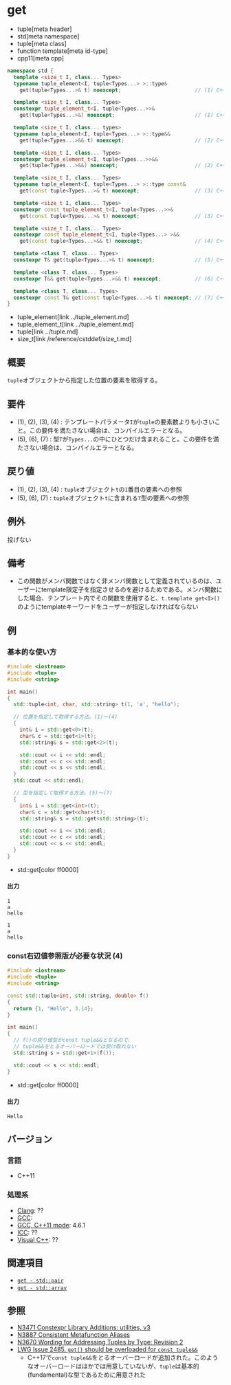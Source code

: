 # get
* tuple[meta header]
* std[meta namespace]
* tuple[meta class]
* function template[meta id-type]
* cpp11[meta cpp]

```cpp
namespace std {
  template <size_t I, class... Types>
  typename tuple_element<I, tuple<Types...> >::type&
    get(tuple<Types...>& t) noexcept;                        // (1) C++11

  template <size_t I, class... Types>
  constexpr tuple_element_t<I, tuple<Types...>>&
    get(tuple<Types...>&) noexcept;                          // (1) C++14

  template <size_t I, class... types>
  typename tuple_element<I, tuple<Types...> >::type&&
    get(tuple<Types...>&& t) noexcept;                       // (2) C++11

  template <size_t I, class... Types>
  constexpr tuple_element_t<I, tuple<Types...>>&&
    get(tuple<Types...>&&) noexcept;                         // (2) C++14

  template <size_t I, class... Types>
  typename tuple_element<I, tuple<Types...> >::type const&
    get(const tuple<Types...>& t) noexcept;                  // (3) C++11

  template <size_t I, class... Types>
  constexpr const tuple_element_t<I, tuple<Types...>>&
    get(const tuple<Types...>& t) noexcept;                  // (3) C++14

  template <size_t I, class... Types>
  constexpr const tuple_element_t<I, tuple<Types...> >&&
    get(const tuple<Types...>&& t) noexcept;                 // (4) C++17

  template <class T, class... Types>
  constexpr T& get(tuple<Types...>& t) noexcept;             // (5) C++14

  template <class T, class... Types>
  constexpr T&& get(tuple<Types...>&& t) noexcept;           // (6) C++14

  template <class T, class... Types>
  constexpr const T& get(const tuple<Types...>& t) noexcept; // (7) C++14
}
```
* tuple_element[link ../tuple_element.md]
* tuple_element_t[link ../tuple_element.md]
* tuple[link ../tuple.md]
* size_t[link /reference/cstddef/size_t.md]

## 概要
`tuple`オブジェクトから指定した位置の要素を取得する。


## 要件
- (1), (2), (3), (4) : テンプレートパラメータ`I`が`tuple`の要素数よりも小さいこと。この要件を満たさない場合は、コンパイルエラーとなる。
- (5), (6), (7) : 型`T`が`Types...`の中にひとつだけ含まれること。この要件を満たさない場合は、コンパイルエラーとなる。


## 戻り値
- (1), (2), (3), (4) : `tuple`オブジェクト`t`の`I`番目の要素への参照
- (5), (6), (7) : `tuple`オブジェクト`t`に含まれる`T`型の要素への参照


## 例外
投げない


## 備考
- この関数がメンバ関数ではなく非メンバ関数として定義されているのは、ユーザーにtemplate限定子を指定させるのを避けるためである。メンバ関数にした場合、テンプレート内でその関数を使用すると、`t.template get<I>()`のようにtemplateキーワードをユーザーが指定しなければならない


## 例
### 基本的な使い方
```cpp example
#include <iostream>
#include <tuple>
#include <string>

int main()
{
  std::tuple<int, char, std::string> t(1, 'a', "hello");

  // 位置を指定して取得する方法。(1)〜(4)
  {
    int& i = std::get<0>(t);
    char& c = std::get<1>(t);
    std::string& s = std::get<2>(t);

    std::cout << i << std::endl;
    std::cout << c << std::endl;
    std::cout << s << std::endl;
  }
  std::cout << std::endl;

  // 型を指定して取得する方法。(5)〜(7)
  {
    int& i = std::get<int>(t);
    char& c = std::get<char>(t);
    std::string& s = std::get<std::string>(t);

    std::cout << i << std::endl;
    std::cout << c << std::endl;
    std::cout << s << std::endl;
  }
}
```
* std::get[color ff0000]

#### 出力
```
1
a
hello

1
a
hello
```

### const右辺値参照版が必要な状況 (4)
```cpp example
#include <iostream>
#include <tuple>
#include <string>

const std::tuple<int, std::string, double> f()
{
  return {1, "Hello", 3.14};
}

int main()
{
  // f()の戻り値型がconst tuple&&となるので、
  // tuple&&をとるオーバーロードでは受け取れない
  std::string s = std::get<1>(f());

  std::cout << s << std::endl;
}
```
* std::get[color ff0000]

#### 出力
```
Hello
```

## バージョン
### 言語
- C++11

### 処理系
- [Clang](/implementation.md#clang): ??
- [GCC](/implementation.md#gcc): 
- [GCC, C++11 mode](/implementation.md#gcc): 4.6.1
- [ICC](/implementation.md#icc): ??
- [Visual C++](/implementation.md#visual_cpp): ??


## 関連項目
- [`get - std::pair`](/reference/utility/pair/get.md)
- [`get - std::array`](/reference/array/array/get.md)


## 参照
- [N3471 Constexpr Library Additions: utilities, v3](http://www.open-std.org/jtc1/sc22/wg21/docs/papers/2012/n3471.html)
- [N3887 Consistent Metafunction Aliases](http://www.open-std.org/jtc1/sc22/wg21/docs/papers/2014/n3887.pdf)
- [N3670 Wording for Addressing Tuples by Type: Revision 2](http://www.open-std.org/jtc1/sc22/wg21/docs/papers/2013/n3670.html)
- [LWG Issue 2485. `get()` should be overloaded for `const tuple&&`](https://wg21.cmeerw.net/lwg/issue2485)
    - C++17で`const tuple&&`をとるオーバーロードが追加された。このようなオーバーロードはほかでは用意していないが、`tuple`は基本的(fundamental)な型であるために用意された
